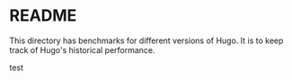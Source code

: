 # README

This directory has benchmarks for different versions of Hugo. It is to keep track of Hugo's historical performance.

test

